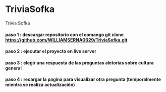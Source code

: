 # TriviaSofka
Trivia Sofka

#### paso 1 : descargar repositorio con el comango git clone https://github.com/WILLIAMSERNA0629/TriviaSofka.git
#### paso 2 : ejecutar el proyecto en live server
#### paso 3 : elegir una respuesta de las preguntas aletorias sobre cultura general
#### paso 4 : recargar la pagina para visualizar otra pregunta (temporalmente mientra se realiza actualización)

